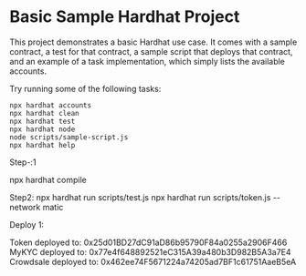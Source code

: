 # Basic Sample Hardhat Project

This project demonstrates a basic Hardhat use case. It comes with a sample contract, a test for that contract, a sample script that deploys that contract, and an example of a task implementation, which simply lists the available accounts.

Try running some of the following tasks:

```shell
npx hardhat accounts
npx hardhat clean
npx hardhat test
npx hardhat node
node scripts/sample-script.js
npx hardhat help
```

Step-:1

npx hardhat compile


Step2:
npx hardhat run scripts/test.js
npx hardhat run scripts/token.js --network matic


Deploy 1:

Token deployed to: 0x25d01BD27dC91aD86b95790F84a0255a2906F466
MyKYC deployed to: 0x77e4f648892521eC315A39a480b3D982B5A3a7E4
Crowdsale deployed to: 0x462ee74F5671224a74205ad7BF1c61751AaeB5eA
